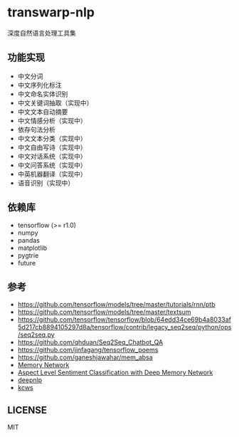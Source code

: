 # transwarp-nlp

深度自然语言处理工具集

## 功能实现

- 中文分词
- 中文序列化标注
- 中文命名实体识别
- 中文关键词抽取（实现中）
- 中文文本自动摘要
- 中文情感分析（实现中）
- 依存句法分析
- 中文文本分类（实现中）
- 中文自由写诗（实现中）
- 中文对话系统（实现中）
- 中文问答系统（实现中）
- 中英机器翻译（实现中）
- 语音识别（实现中）

## 依赖库

* tensorflow (>= r1.0)
* numpy
* pandas
* matplotlib
* pygtrie
* future

## 参考 

* https://github.com/tensorflow/models/tree/master/tutorials/rnn/ptb
* https://github.com/tensorflow/models/tree/master/textsum
* https://github.com/tensorflow/tensorflow/blob/64edd34ce69b4a8033af5d217cb8894105297d8a/tensorflow/contrib/legacy_seq2seq/python/ops/seq2seq.py
* https://github.com/qhduan/Seq2Seq_Chatbot_QA
* https://github.com/jinfagang/tensorflow_poems
* https://github.com/ganeshjawahar/mem_absa
* [Memory Network](https://arxiv.org/pdf/1410.3916.pdf)
* [Aspect Level Sentiment Classification with Deep Memory Network](https://arxiv.org/abs/1605.08900)
* [deepnlp](https://github.com/rockingdingo/deepnlp)
* [kcws](https://github.com/koth/kcws)

## LICENSE

MIT

